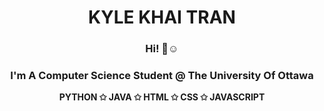 <h1 align="center">KYLE KHAI TRAN</h1>
<h3 align="center"> Hi! 👋☺
<h3 align="center">I'm A Computer Science Student @ The University Of Ottawa</h3>
<p align="center"><strong>PYTHON ✩ JAVA ✩ HTML ✩ CSS ✩ JAVASCRIPT</strong></p>
